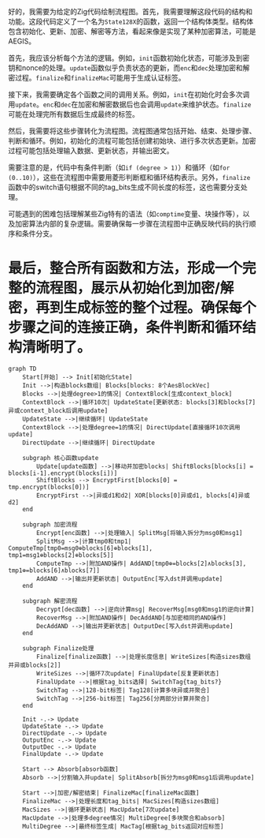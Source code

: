 好的，我需要为给定的Zig代码绘制流程图。首先，我需要理解这段代码的结构和功能。这段代码定义了一个名为`State128X`的函数，返回一个结构体类型。结构体包含初始化、更新、加密、解密等方法，看起来像是实现了某种加密算法，可能是AEGIS。

首先，我应该分析每个方法的逻辑。例如，`init`函数初始化状态，可能涉及到密钥和nonce的处理。`update`函数似乎负责状态的更新，而`enc`和`dec`处理加密和解密过程。`finalize`和`finalizeMac`可能用于生成认证标签。

接下来，我需要确定各个函数之间的调用关系。例如，`init`在初始化时会多次调用`update`。`enc`和`dec`在加密和解密数据后也会调用`update`来维护状态。`finalize`可能在处理完所有数据后生成最终的标签。

然后，我需要将这些步骤转化为流程图。流程图通常包括开始、结束、处理步骤、判断和循环。例如，初始化的流程可能包括创建初始块、进行多次状态更新。加密过程可能包括处理输入数据、更新状态，并输出密文。

需要注意的是，代码中有条件判断（如`if (degree > 1)`）和循环（如`for (0..10)`），这些在流程图中需要用菱形判断框和循环结构表示。另外，`finalize`函数中的switch语句根据不同的tag_bits生成不同长度的标签，这也需要分支处理。

可能遇到的困难包括理解某些Zig特有的语法（如`comptime`变量、块操作等），以及加密算法内部的复杂逻辑。需要确保每一步骤在流程图中正确反映代码的执行顺序和条件分支。

最后，整合所有函数和方法，形成一个完整的流程图，展示从初始化到加密/解密，再到生成标签的整个过程。确保每个步骤之间的连接正确，条件判断和循环结构清晰明了。
================================================
```mermaid
graph TD
    Start[开始] --> Init[初始化State]
    Init -->|构造blocks数组| Blocks[blocks: 8个AesBlockVec]
    Blocks -->|处理degree>1的情况| ContextBlock[生成context_block]
    ContextBlock -->|循环10次| UpdateState[更新状态: blocks[3]和blocks[7]异或context_block后调用update]
    UpdateState -->|继续循环| UpdateState
    ContextBlock -->|处理degree=1的情况| DirectUpdate[直接循环10次调用update]
    DirectUpdate -->|继续循环| DirectUpdate

    subgraph 核心函数update
        Update[update函数] -->|移动并加密blocks| ShiftBlocks[blocks[i] = blocks[i-1].encrypt(blocks[i])]
        ShiftBlocks --> EncryptFirst[blocks[0] = tmp.encrypt(blocks[0])]
        EncryptFirst -->|异或d1和d2| XOR[blocks[0]异或d1, blocks[4]异或d2]
    end

    subgraph 加密流程
        Encrypt[enc函数] -->|处理输入| SplitMsg[将输入拆分为msg0和msg1]
        SplitMsg -->|计算tmp0和tmp1| ComputeTmp[tmp0=msg0⊕blocks[6]⊕blocks[1], tmp1=msg1⊕blocks[2]⊕blocks[5]]
        ComputeTmp -->|附加AND操作| AddAND[tmp0⊕=blocks[2]∧blocks[3], tmp1⊕=blocks[6]∧blocks[7]]
        AddAND -->|输出并更新状态| OutputEnc[写入dst并调用update]
    end

    subgraph 解密流程
        Decrypt[dec函数] -->|逆向计算msg| RecoverMsg[msg0和msg1的逆向计算]
        RecoverMsg -->|附加AND操作| DecAddAND[与加密相同的AND操作]
        DecAddAND -->|输出并更新状态| OutputDec[写入dst并调用update]
    end

    subgraph Finalize处理
        Finalize[finalize函数] -->|处理长度信息| WriteSizes[构造sizes数组并异或blocks[2]]
        WriteSizes -->|循环7次update| FinalUpdate[反复更新状态]
        FinalUpdate -->|根据tag_bits选择| SwitchTag{tag_bits?}
        SwitchTag -->|128-bit标签| Tag128[计算多块异或并聚合]
        SwitchTag -->|256-bit标签| Tag256[分两部分计算并聚合]
    end

    Init -.-> Update
    UpdateState -.-> Update
    DirectUpdate -.-> Update
    OutputEnc -.-> Update
    OutputDec -.-> Update
    FinalUpdate -.-> Update

    Start --> Absorb[absorb函数]
    Absorb -->|分割输入并update| SplitAbsorb[拆分为msg0和msg1后调用update]

    Start -->|加密/解密结束| FinalizeMac[finalizeMac函数]
    FinalizeMac -->|处理长度和tag_bits| MacSizes[构造sizes数组]
    MacSizes -->|循环更新状态| MacUpdate[7次update]
    MacUpdate -->|处理多degree情况| MultiDegree[多块聚合和absorb]
    MultiDegree -->|最终标签生成| MacTag[根据tag_bits返回对应标签]
```